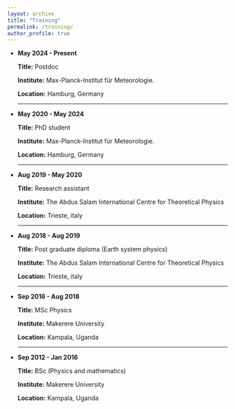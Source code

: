 ```yaml
---
layout: archive
title: "Training"
permalink: /training/
author_profile: true
---
```


  * **May 2024 - Present**
    
     **Title:** Postdoc

    **Institute:** Max-Planck-Institut für Meteorologie.

    **Location:** Hamburg, Germany
    
    --------------------------------------------------------------------------------

* **May 2020 - May 2024**
  
  **Title:** PhD student

  **Institute:** Max-Planck-Institut für Meteorologie.

  **Location:** Hamburg, Germany

   --------------------------------------------------------------------------------

* **Aug 2019 - May 2020**
  
  **Title:** Research assistant

  **Institute:** The Abdus Salam International Centre for Theoretical Physics

  **Location:** Trieste, italy

   --------------------------------------------------------------------------------

* **Aug 2018 - Aug 2019**
  
  **Title:** Post graduate diploma (Earth system physics)

  **Institute:** The Abdus Salam International Centre for Theoretical Physics

  **Location:** Trieste, italy

   --------------------------------------------------------------------------------

* **Sep 2016 - Aug 2018**
  
  **Title:** MSc Physics

  **Institute:** Makerere University

  **Location:** Kampala, Uganda

   --------------------------------------------------------------------------------

* **Sep 2012 - Jan 2016**
  
  **Title:** BSc (Physics and mathematics)

  **Institute:** Makerere University

  **Location:** Kampala, Uganda
